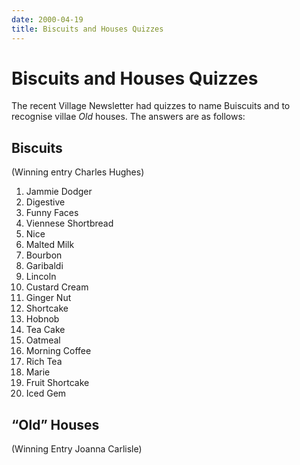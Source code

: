 ```yaml
---
date: 2000-04-19
title: Biscuits and Houses Quizzes
---
```


# Biscuits and Houses Quizzes

The recent Village Newsletter had quizzes to name Buiscuits and to recognise villae _Old_ houses. The answers are as follows:


## Biscuits
(Winning entry Charles Hughes)

1. Jammie Dodger
2. Digestive
3. Funny Faces
4. Viennese Shortbread
5. Nice
6. Malted Milk
7. Bourbon
8. Garibaldi
9. Lincoln
10. Custard Cream
11. Ginger Nut
12. Shortcake
13. Hobnob
14. Tea Cake
15. Oatmeal
16. Morning Coffee
17. Rich Tea
18. Marie
19. Fruit Shortcake
20. Iced Gem

## “Old” Houses
(Winning Entry Joanna Carlisle)